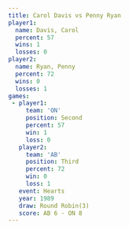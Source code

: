 ```yaml
---
title: Carol Davis vs Penny Ryan
player1:            
  name: Davis, Carol
  percent: 57       
  wins: 1           
  losses: 0         
player2:            
  name: Ryan, Penny 
  percent: 72       
  wins: 0           
  losses: 1         
games:
 - player1:          
     team: 'ON'      
     position: Second
     percent: 57     
     win: 1          
     loss: 0         
   player2:         
     team: 'AB'     
     position: Third
     percent: 72    
     win: 0         
     loss: 1        
   event: Hearts       
   year: 1989          
   draw: Round Robin(3)
   score: AB 6 - ON 8  
---
```

